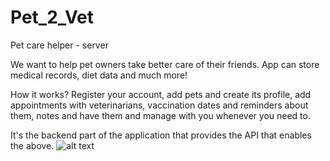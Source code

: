 # Pet_2_Vet
Pet care helper - server

We want to help pet owners take better care of  their friends. App can store medical records, diet data and much more!

How it works?
  Register your account, 
  add pets and create its profile, 
  add appointments with veterinarians, vaccination dates and reminders about them, notes and have them and manage with you whenever you need to.
 
It's the backend part of the application that provides the API that enables the above.
![alt text](https://github.com/[MGawronskiCode]/[Pet_2_Vet]/blob/[development]/image.jpg?raw=true)
